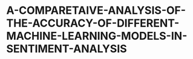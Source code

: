 # A-COMPARETAIVE-ANALYSIS-OF-THE-ACCURACY-OF-DIFFERENT-MACHINE-LEARNING-MODELS-IN-SENTIMENT-ANALYSIS
